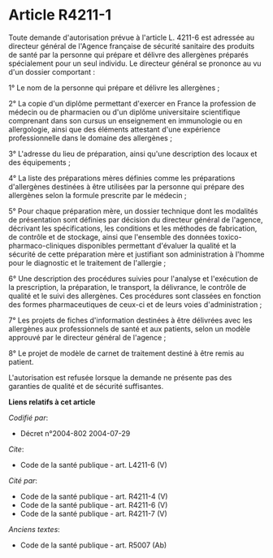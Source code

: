 # Article R4211-1

Toute demande d'autorisation prévue à l'article L. 4211-6 est adressée au directeur général de l'Agence française de sécurité
sanitaire des produits de santé par la personne qui prépare et délivre des allergènes préparés spécialement pour un seul
individu. Le directeur général se prononce au vu d'un dossier comportant : 

1° Le nom de la personne qui prépare et délivre les allergènes ; 

2° La copie d'un diplôme permettant d'exercer en France la profession de médecin ou de pharmacien ou d'un diplôme
universitaire scientifique comprenant dans son cursus un enseignement en immunologie ou en allergologie, ainsi que des
éléments attestant d'une expérience professionnelle dans le domaine des allergènes ; 

3° L'adresse du lieu de préparation, ainsi qu'une description des locaux et des équipements ; 

4° La liste des préparations mères définies comme les préparations d'allergènes destinées à être utilisées par la personne
qui prépare des allergènes selon la formule prescrite par le médecin ; 

5° Pour chaque préparation mère, un dossier technique dont les modalités de présentation sont définies par décision du
directeur général de l'agence, décrivant les spécifications, les conditions et les méthodes de fabrication, de contrôle et de
stockage, ainsi que l'ensemble des données toxico-pharmaco-cliniques disponibles permettant d'évaluer la qualité et la
sécurité de cette préparation mère et justifiant son administration à l'homme pour le diagnostic et le traitement de
l'allergie ; 

6° Une description des procédures suivies pour l'analyse et l'exécution de la prescription, la préparation, le transport, la
délivrance, le contrôle de qualité et le suivi des allergènes. Ces procédures sont classées en fonction des formes
pharmaceutiques de ceux-ci et de leurs voies d'administration ; 

7° Les projets de fiches d'information destinées à être délivrées avec les allergènes aux professionnels de santé et aux
patients, selon un modèle approuvé par le directeur général de l'agence ; 

8° Le projet de modèle de carnet de traitement destiné à être remis au patient. 

L'autorisation est refusée lorsque la demande ne présente pas des garanties de qualité et de sécurité suffisantes.

**Liens relatifs à cet article**

_Codifié par_:

  - Décret n°2004-802 2004-07-29

_Cite_:

  - Code de la santé publique - art. L4211-6 (V)

_Cité par_:

  - Code de la santé publique - art. R4211-4 (V)
  - Code de la santé publique - art. R4211-6 (V)
  - Code de la santé publique - art. R4211-7 (V)

_Anciens textes_:

  - Code de la santé publique - art. R5007 (Ab)
